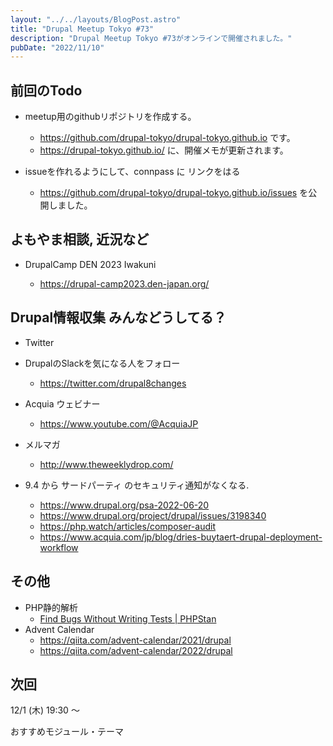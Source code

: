 ```yaml
---
layout: "../../layouts/BlogPost.astro"
title: "Drupal Meetup Tokyo #73"
description: "Drupal Meetup Tokyo #73がオンラインで開催されました。"
pubDate: "2022/11/10"
---
```


## 前回のTodo

- meetup用のgithubリポジトリを作成する。
    - https://github.com/drupal-tokyo/drupal-tokyo.github.io です。
    - https://drupal-tokyo.github.io/ に、開催メモが更新されます。

- issueを作れるようにして、connpass に リンクをはる
    - https://github.com/drupal-tokyo/drupal-tokyo.github.io/issues を公開しました。


## よもやま相談, 近況など


- DrupalCamp DEN 2023 Iwakuni

    - https://drupal-camp2023.den-japan.org/


## Drupal情報収集 みんなどうしてる？


- Twitter
- DrupalのSlackを気になる人をフォロー

    - https://twitter.com/drupal8changes

- Acquia ウェビナー

    - https://www.youtube.com/@AcquiaJP

- メルマガ

    - http://www.theweeklydrop.com/

- 9.4 から サードパーティ のセキュリティ通知がなくなる.

    - https://www.drupal.org/psa-2022-06-20
    - https://www.drupal.org/project/drupal/issues/3198340
    - https://php.watch/articles/composer-audit
    - https://www.acquia.com/jp/blog/dries-buytaert-drupal-deployment-workflow


## その他

- PHP静的解析
    - [Find Bugs Without Writing Tests | PHPStan](https://phpstan.org/)
- Advent Calendar
    - https://qiita.com/advent-calendar/2021/drupal
    - https://qiita.com/advent-calendar/2022/drupal

## 次回

12/1 (木) 19:30 〜

おすすめモジュール・テーマ
